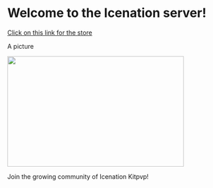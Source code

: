 <h1>Welcome to the Icenation server!</h1>
<a href="https://icenationserver.github.io/store">Click on this link for the store</a>
<p>A picture<p/>
<img alt="" src="https://media.discordapp.net/attachments/483816541326934016/487419765925740564/New_tags.png?width=400&amp;height=250" style="width: 400px; height: 250px;">
<p>Join the growing community of Icenation Kitpvp!<p/>
